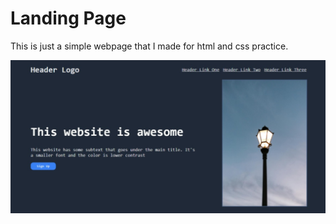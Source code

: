 # Landing Page

This is just a simple webpage that I made for html and css practice.

![The full website](./websitepage.jpeg)